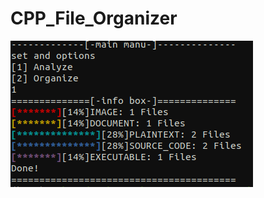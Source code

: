 # CPP_File_Organizer
 
![Alt text](https://github.com/Moh-Maher/CPP_File_Organizer/blob/main/snap.png?raw=true "Optional Title")
